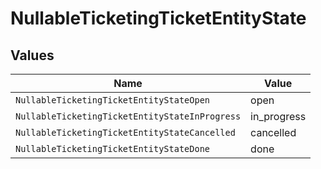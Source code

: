 # NullableTicketingTicketEntityState


## Values

| Name                                           | Value                                          |
| ---------------------------------------------- | ---------------------------------------------- |
| `NullableTicketingTicketEntityStateOpen`       | open                                           |
| `NullableTicketingTicketEntityStateInProgress` | in_progress                                    |
| `NullableTicketingTicketEntityStateCancelled`  | cancelled                                      |
| `NullableTicketingTicketEntityStateDone`       | done                                           |